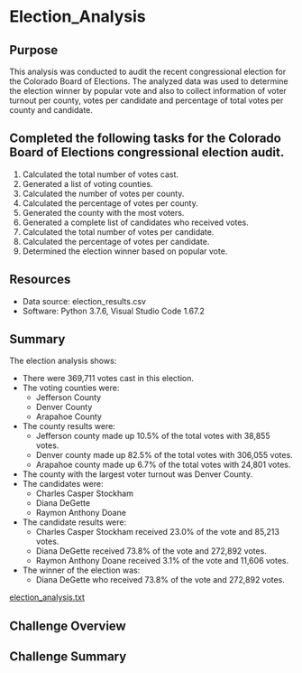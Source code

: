 # Election_Analysis

## Purpose
This analysis was conducted to audit the recent congressional election for the Colorado Board of Elections.  The analyzed data was used to determine the election winner by popular vote and also to collect information of voter turnout per county, votes per candidate and percentage of total votes per county and candidate. 

## Completed the following tasks for the Colorado Board of Elections congressional election audit. 

1. Calculated the total number of votes cast.
2. Generated a list of voting counties.
3. Calculated the number of votes per county.
4. Calculated the percentage of votes per county.
5. Generated the county with the most voters.
6. Generated a complete list of candidates who received votes.
7. Calculated the total number of votes per candidate.
8. Calculated the percentage of votes per candidate.
9. Determined the election winner based on popular vote. 

## Resources
- Data source: election_results.csv
- Software: Python 3.7.6, Visual Studio Code 1.67.2

## Summary
The election analysis shows:
- There were 369,711 votes cast in this election.
- The voting counties were:
    - Jefferson County
    - Denver County
    - Arapahoe County
- The county results were:
    - Jefferson county made up 10.5% of the total votes with 38,855 votes.
    - Denver county made up 82.5% of the total votes with 306,055 votes.
    - Arapahoe county made up 6.7% of the total votes with 24,801 votes.
- The county with the largest voter turnout was Denver County.
- The candidates were:
    - Charles Casper Stockham
    - Diana DeGette
    - Raymon Anthony Doane
- The candidate results were:
    - Charles Casper Stockham received 23.0% of the vote and 85,213 votes.
    - Diana DeGette received 73.8% of the vote and 272,892 votes.
    - Raymon Anthony Doane received 3.1% of the vote and 11,606 votes.
- The winner of the election was:
    - Diana DeGette who received 73.8% of the vote and 272,892 votes.

[election_analysis.txt](https://github.com/mik-moo/Election_Analysis/files/8791477/election_analysis.txt)

## Challenge Overview

## Challenge Summary
